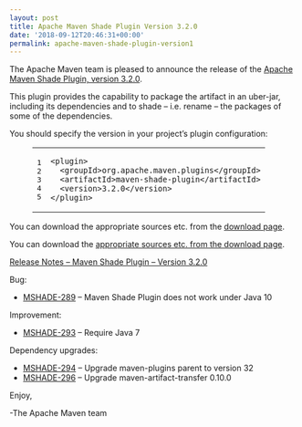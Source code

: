 ```yaml
---
layout: post
title: Apache Maven Shade Plugin Version 3.2.0
date: '2018-09-12T20:46:31+00:00'
permalink: apache-maven-shade-plugin-version1
---
```

<div class="entry-content"><p>The Apache Maven team is pleased to announce the release of the <a href="http://maven.apache.org/plugins/maven-shade-plugin/">Apache
Maven Shade Plugin, version 3.2.0</a>.</p>

<p>This plugin provides the capability to package the artifact in an uber-jar,
including its dependencies and to shade &ndash; i.e. rename &ndash; the packages of some of
the dependencies.</p>

<p>You should specify the version in your project&rsquo;s plugin configuration:</p>

<figure class='code'><figcaption><span></span></figcaption><div class="highlight"><table><tr><td class="gutter"><pre class="line-numbers"><span class='line-number'>1</span>
<span class='line-number'>2</span>
<span class='line-number'>3</span>
<span class='line-number'>4</span>
<span class='line-number'>5</span>
</pre></td><td class='code'><pre><code class='xml'><span class='line'><span class="nt">&lt;plugin&gt;</span>
</span><span class='line'>  <span class="nt">&lt;groupId&gt;</span>org.apache.maven.plugins<span class="nt">&lt;/groupId&gt;</span>
</span><span class='line'>  <span class="nt">&lt;artifactId&gt;</span>maven-shade-plugin<span class="nt">&lt;/artifactId&gt;</span>
</span><span class='line'>  <span class="nt">&lt;version&gt;</span>3.2.0<span class="nt">&lt;/version&gt;</span>
</span><span class='line'><span class="nt">&lt;/plugin&gt;</span>
</span></code></pre></td></tr></table></div></figure>


<p>You can download the appropriate sources etc. from the <a href="https://maven.apache.org/plugins/maven-shade-plugin/download.cgi">download page</a>.</p>

<!-- more -->


<p>You can download the <a href="http://maven.apache.org/plugins/maven-shade-plugin/download.cgi">appropriate sources etc. from the download page</a>.</p>

<p><a href="https://issues.apache.org/jira/secure/ReleaseNote.jspa?projectId=12317921&amp;version=12343491">Release Notes &ndash; Maven Shade Plugin &ndash; Version 3.2.0</a></p>

<p>Bug:</p>

<ul>
<li><a href="https://issues.apache.org/jira/browse/MSHADE-289">MSHADE-289</a> &ndash; Maven Shade Plugin does not work under Java 10</li>
</ul>


<p>Improvement:</p>

<ul>
<li><a href="https://issues.apache.org/jira/browse/MSHADE-293">MSHADE-293</a> &ndash; Require Java 7</li>
</ul>


<p>Dependency upgrades:</p>

<ul>
<li><a href="https://issues.apache.org/jira/browse/MSHADE-294">MSHADE-294</a> &ndash; Upgrade maven-plugins parent to version 32</li>
<li><a href="https://issues.apache.org/jira/browse/MSHADE-296">MSHADE-296</a> &ndash; Upgrade maven-artifact-transfer 0.10.0</li>
</ul>


<p>Enjoy,</p>

<p>-The Apache Maven team</p>
</div>
